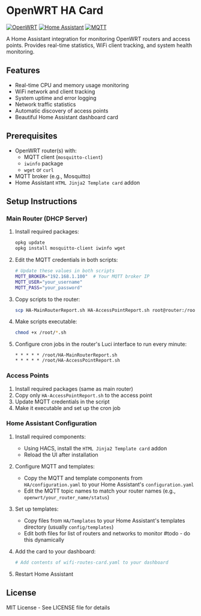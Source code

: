 # OpenWRT HA Card

[![OpenWRT](https://img.shields.io/badge/OpenWRT-00B5E2?style=flat&logo=openwrt&logoColor=white)](https://openwrt.org)
[![Home Assistant](https://img.shields.io/badge/Home%20Assistant-41BDF5?style=flat&logo=homeassistant&logoColor=white)](https://www.home-assistant.io)
[![MQTT](https://img.shields.io/badge/MQTT-660066?style=flat&logo=mqtt&logoColor=white)](https://mqtt.org)

A Home Assistant integration for monitoring OpenWRT routers and access points. Provides real-time statistics, WiFi client tracking, and system health monitoring.

## Features

- Real-time CPU and memory usage monitoring
- WiFi network and client tracking
- System uptime and error logging
- Network traffic statistics
- Automatic discovery of access points
- Beautiful Home Assistant dashboard card

## Prerequisites

- OpenWRT router(s) with:
  - MQTT client (`mosquitto-client`)
  - `iwinfo` package
  - `wget` or `curl`
- MQTT broker (e.g., Mosquitto)
- Home Assistant `HTML Jinja2 Template card` addon

## Setup Instructions

### Main Router (DHCP Server)

1. Install required packages:
   ```bash
   opkg update
   opkg install mosquitto-client iwinfo wget
   ```

2. Edit the MQTT credentials in both scripts:
   ```bash
   # Update these values in both scripts
   MQTT_BROKER="192.168.1.100"  # Your MQTT broker IP
   MQTT_USER="your_username"
   MQTT_PASS="your_password"
   ```

3. Copy scripts to the router:
   ```bash
   scp HA-MainRouterReport.sh HA-AccessPointReport.sh root@router:/root/
   ```

4. Make scripts executable:
   ```bash
   chmod +x /root/*.sh
   ```

5. Configure cron jobs in the router's Luci interface to run every minute:
   ```
   * * * * * /root/HA-MainRouterReport.sh
   * * * * * /root/HA-AccessPointReport.sh
   ```

### Access Points

1. Install required packages (same as main router)
2. Copy only `HA-AccessPointReport.sh` to the access point
3. Update MQTT credentials in the script
4. Make it executable and set up the cron job

### Home Assistant Configuration

1. Install required components:
   - Using HACS, install the `HTML Jinja2 Template card` addon
   - Reload the UI after installation

2. Configure MQTT and templates:
   - Copy the MQTT and template components from `HA/configuration.yaml` to your Home Assistant's `configuration.yaml`
   - Edit the MQTT topic names to match your router names (e.g., `openwrt/your_router_name/status`)

3. Set up templates:
   - Copy files from `HA/Templates` to your Home Assistant's templates directory (usually `config/templates`)
   - Edit both files for list of routers and networks to monitor #todo - do this dynamically 

4. Add the card to your dashboard:
   ```yaml
   # Add contents of wifi-routes-card.yaml to your dashboard
   ```

5. Restart Home Assistant


## License

MIT License - See LICENSE file for details
